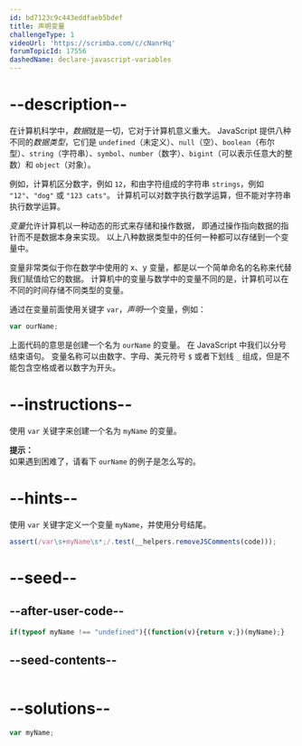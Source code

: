 ```yaml
---
id: bd7123c9c443eddfaeb5bdef
title: 声明变量
challengeType: 1
videoUrl: 'https://scrimba.com/c/cNanrHq'
forumTopicId: 17556
dashedName: declare-javascript-variables
---
```


# --description--

在计算机科学中，<dfn>数据</dfn>就是一切，它对于计算机意义重大。 JavaScript 提供八种不同的<dfn>数据类型</dfn>，它们是 `undefined`（未定义）、`null`（空）、`boolean`（布尔型）、`string`（字符串）、`symbol`、`number`（数字）、`bigint`（可以表示任意大的整数）和 `object`（对象）。

例如，计算机区分数字，例如 `12`，和由字符组成的字符串 `strings`，例如 `"12"`、`"dog"` 或 `"123 cats"`。 计算机可以对数字执行数学运算，但不能对字符串执行数学运算。

<dfn>变量</dfn>允许计算机以一种动态的形式来存储和操作数据， 即通过操作指向数据的指针而不是数据本身来实现。 以上八种数据类型中的任何一种都可以存储到一个变量中。

变量非常类似于你在数学中使用的 x、y 变量，都是以一个简单命名的名称来代替我们赋值给它的数据。 计算机中的变量与数学中的变量不同的是，计算机可以在不同的时间存储不同类型的变量。

通过在变量前面使用关键字 `var`，<dfn>声明</dfn>一个变量，例如：

```js
var ourName;
```

上面代码的意思是创建一个名为 `ourName` 的变量。 在 JavaScript 中我们以分号结束语句。 变量名称可以由数字、字母、美元符号 `$` 或者下划线 `_` 组成，但是不能包含空格或者以数字为开头。

# --instructions--

使用 `var` 关键字来创建一个名为 `myName` 的变量。

**提示：**  
如果遇到困难了，请看下 `ourName` 的例子是怎么写的。

# --hints--

使用 `var` 关键字定义一个变量 `myName`，并使用分号结尾。

```js
assert(/var\s+myName\s*;/.test(__helpers.removeJSComments(code)));
```

# --seed--

## --after-user-code--

```js
if(typeof myName !== "undefined"){(function(v){return v;})(myName);}
```

## --seed-contents--

```js

```

# --solutions--

```js
var myName;
```
